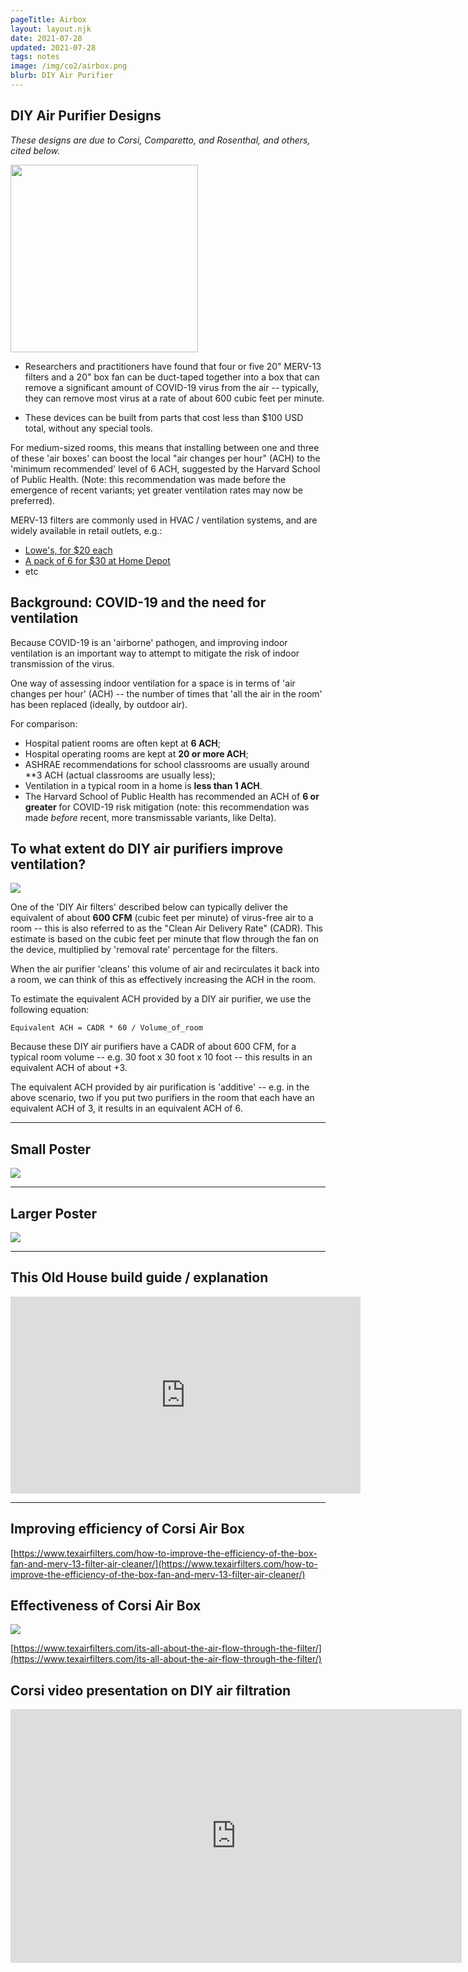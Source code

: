 ```yaml
---
pageTitle: Airbox
layout: layout.njk
date: 2021-07-28
updated: 2021-07-28
tags: notes 
image: /img/co2/airbox.png
blurb: DIY Air Purifier
---
```


## DIY Air Purifier Designs

*These designs are due to Corsi, Comparetto, and Rosenthal, and others, cited below.*

<img src="/img/co2/corsi_assembling.png" height=300>

- Researchers and practitioners have found that four or five 20" MERV-13 filters and a 20" box fan can be duct-taped together into a box that can remove a significant amount of COVID-19 virus from the air -- typically, they can remove most virus at a rate of about 600 cubic feet per minute.  

- These devices can be built from parts that cost less than $100 USD total, without any special tools.

For medium-sized rooms, this means that installing between one and three of these 'air boxes' can boost the local "air changes per hour" (ACH) to the 'minimum recommended' level of 6 ACH, suggested by the Harvard School of Public Health. (Note:  this recommendation was made before the emergence of recent variants; yet greater ventilation rates may now be preferred).

MERV-13 filters are commonly used in HVAC / ventilation systems, and are widely available in retail outlets, e.g.:

- [Lowe's, for $20 each](https://www.lowes.com/pd/Filtrete-1900-MPR-Maximum-Allergen-Common-20-in-x-20-in-x-1-in-Actual-19-6-in-x-19-6-in-x-0-7809-in-Electrostatic-Pleated-Air-Filter/3130393)
- [A pack of 6 for $30 at Home Depot](https://www.homedepot.com/p/ReplacementBrand-20-in-x-20-in-x-1-in-Pleated-Air-Filter-MERV-13-6-Pack-RB-P25S-612020-6-PK/317536277)
- etc

## Background: COVID-19 and the need for ventilation

Because COVID-19 is an 'airborne' pathogen, and improving indoor ventilation is an important way to attempt to mitigate the risk of indoor transmission of the virus.

One way of assessing indoor ventilation for a space is in terms of 'air changes per hour' (ACH) -- the number of times that 'all the air in the room' has been replaced (ideally, by outdoor air).  

For comparison: 

- Hospital patient rooms are often kept at **6 ACH**;
- Hospital operating rooms are kept at **20 or more ACH**;
- ASHRAE recommendations for school classrooms are usually around **3 ACH (actual classrooms are usually less);
- Ventilation in a typical room in a home is **less than 1 ACH**.
- The Harvard School of Public Health has recommended an ACH of **6 or greater** for COVID-19 risk mitigation (note: this recommendation was made *before* recent, more transmissable variants, like Delta).

## To what extent do DIY air purifiers improve ventilation?

![](/img/co2/corsi_impact.png)

One of the 'DIY Air filters' described below can typically deliver the equivalent of about **600 CFM** (cubic feet per minute) of virus-free air to a room -- this is also referred to as the "Clean Air Delivery Rate" (CADR).  This estimate is based on the cubic feet per minute that flow through the fan on the device, multiplied by 'removal rate' percentage for the filters. 

When the air purifier 'cleans' this volume of air and recirculates it back into a room, we can think of this as effectively increasing the ACH in the room.

To estimate the equivalent ACH provided by a DIY air purifier, we use the following equation:

``` 
Equivalent ACH = CADR * 60 / Volume_of_room
```

Because these DIY air purifiers have a CADR of about 600 CFM, for a typical room volume -- e.g. 30 foot x 30 foot x 10 foot -- this results in an equivalent ACH of about +3.  

The equivalent ACH provided by air purification is 'additive' -- e.g. in the above scenario, two if you put two purifiers in the room that each have an equivalent ACH of 3, it results in an equivalent ACH of 6.

---

## Small Poster

[![](/img/co2/corsi2.png)](/img/co2/corsi2.png)

---

## Larger Poster

[![](/img/co2/corsi1.png)](/img/co2/corsi1.png)

---

## This Old House build guide / explanation 

<iframe width="560" height="315" src="https://www.youtube.com/embed/aw7fUMhNov8" title="YouTube video player" frameborder="0" allow="accelerometer; autoplay; clipboard-write; encrypted-media; gyroscope; picture-in-picture" allowfullscreen></iframe>

---

## Improving efficiency of Corsi Air Box

[https://www.texairfilters.com/how-to-improve-the-efficiency-of-the-box-fan-and-merv-13-filter-air-cleaner/](https://www.texairfilters.com/how-to-improve-the-efficiency-of-the-box-fan-and-merv-13-filter-air-cleaner/)

## Effectiveness of Corsi Air Box

![](/img/co2/merv_compare.png)

[https://www.texairfilters.com/its-all-about-the-air-flow-through-the-filter/](https://www.texairfilters.com/its-all-about-the-air-flow-through-the-filter/)


## Corsi video presentation on DIY air filtration

<iframe width="722" height="406" src="https://www.youtube.com/embed/MmWQUHswfOs" title="YouTube video player" frameborder="0" allow="accelerometer; autoplay; clipboard-write; encrypted-media; gyroscope; picture-in-picture" allowfullscreen></iframe>
